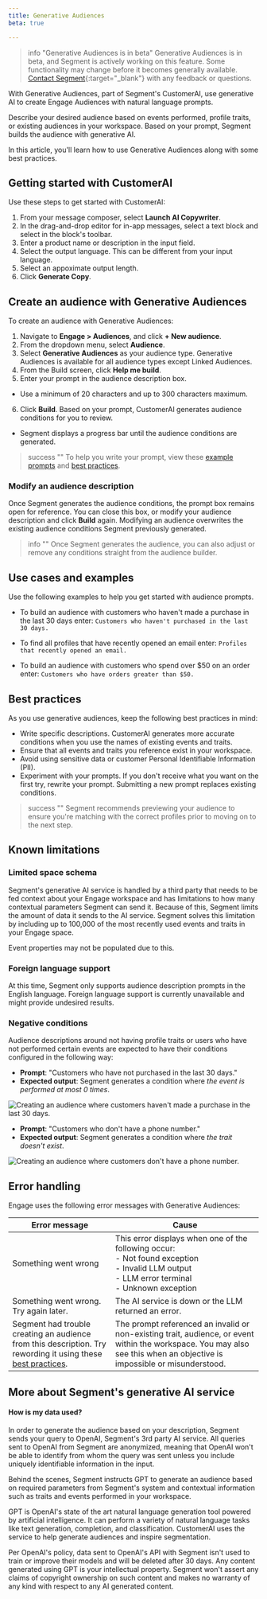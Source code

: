 ```yaml
---
title: Generative Audiences
beta: true

---
```


> info "Generative Audiences is in beta"
> Generative Audiences is in beta, and Segment is actively working on this feature. Some functionality may change before it becomes generally available. [Contact Segment](https://segment.com/help/contact/){:target="_blank"} with any feedback or questions.

With Generative Audiences, part of Segment's CustomerAI, use generative AI to create Engage Audiences with natural language prompts. 

Describe your desired audience based on events performed, profile traits, or existing audiences in your workspace. Based on your prompt, Segment builds the audience with generative AI.

In this article, you'll learn how to use Generative Audiences along with some best practices.


## Getting started with CustomerAI 
Use these steps to get started with CustomerAI:
<!-- ask for a demo of this process -->
1. From your message composer, select **Launch AI Copywriter**.
2. In the drag-and-drop editor for in-app messages, select a text block and select in the block's toolbar.
3. Enter a product name or description in the input field.
4. Select the output language. This can be different from your input language.
5. Select an appoximate output length.
6. Click **Generate Copy**.

## Create an audience with Generative Audiences 

To create an audience with Generative Audiences: 

1. Navigate to **Engage > Audiences**, and click **+ New audience**.
2. From the dropdown menu, select **Audience**.
3. Select **Generative Audiences** as your audience type. Generative Audiences is available for all audience types except Linked Audiences.
4. From the Build screen, click **Help me build**.
5. Enter your prompt in the audience description box. 
- Use a minimum of 20 characters and up to 300 characters maximum. 
6. Click **Build**. Based on your prompt, CustomerAI generates audience conditions for you to review. 
- Segment displays a progress bar until the audience conditions are generated.

> success ""
> To help you write your prompt, view these [example prompts](#use-cases-and-examples) and [best practices](#best-practices).

### Modify an audience description 

Once Segment generates the audience conditions, the prompt box remains open for reference. You can close this box, or modify your audience description and click **Build** again. Modifying an audience overwrites the existing audience conditions Segment previously generated. 

> info ""
> Once Segment generates the audience, you can also adjust or remove any conditions straight from the audience builder. 


## Use cases and examples

Use the following examples to help you get started with audience prompts.

- To build an audience with customers who haven't made a purchase in the last 30 days enter: `Customers who haven't purchased in the last 30 days.` 

- To find all profiles that have recently opened an email enter: `Profiles that recently opened an email.`

- To build an audience with customers who spend over $50 on an order enter: `Customers who have orders greater than $50.`


## Best practices

As you use generative audiences, keep the following best practices in mind:

- Write specific descriptions. CustomerAI generates more accurate conditions when you use the names of existing events and traits. 
- Ensure that all events and traits you reference exist in your workspace.
- Avoid using sensitive data or customer Personal Identifiable Information (PII).
- Experiment with your prompts. If you don't receive what you want on the first try, rewrite your prompt. Submitting a new prompt replaces existing conditions.

> success ""
> Segment recommends previewing your audience to ensure you're matching with the correct profiles prior to moving on to the next step.


## Known limitations

### Limited space schema 

Segment's generative AI service is handled by a third party that needs to be fed context about your Engage workspace and has limitations to how many contextual parameters Segment can send it. Because of this, Segment limits the amount of data it sends to the AI service. Segment solves this limitation by including up to 100,000 of the most recently used events and traits in your Engage space.

Event properties may not be populated due to this.

### Foreign language support

At this time, Segment only supports audience description prompts in the English language. Foreign language support is currently unavailable and might provide undesired results. 

### Negative conditions

Audience descriptions around not having profile traits or users who have not performed certain events are expected to have their conditions configured in the following way:

- **Prompt**: "Customers who have not purchased in the last 30 days."
- **Expected output**: Segment generates a condition where *the event is performed at most 0 times*.

![Creating an audience where customers haven't made a purchase in the last 30 days.](/docs/engage/images/No-purchases.png)

- **Prompt**: "Customers who don't have a phone number."
- **Expected output**: Segment generates a condition where *the trait doesn't exist*.

![Creating an audience where customers don't have a phone number.](/docs/engage/images/phone-doesn't-exist.png)


## Error handling

Engage uses the following error messages with Generative Audiences:

| Error message        | Cause                  |
|---------------------------|---------------------------------------|
| Something went wrong      | This error displays when one of the following occur: <br>  - Not found exception <br> - Invalid LLM output <br> - LLM error terminal <br> - Unknown exception                  |
| Something went wrong. Try again later. | The AI service is down or the LLM returned an error. |
| Segment had trouble creating an audience from this description. Try rewording it using these [best practices](#best-practices). | The prompt referenced an invalid or non-existing trait, audience, or event within the workspace. You may also see this when an objective is impossible or misunderstood. |


## More about Segment's generative AI service

#### How is my data used?

In order to generate the audience based on your description, Segment sends your query to OpenAI, Segment's 3rd party AI service. All queries sent to OpenAI from Segment are anonymized, meaning that OpenAI won't be able to identify from whom the query was sent unless you include uniquely identifiable information in the input.

Behind the scenes, Segment instructs GPT to generate an audience based on required parameters from Segment's system and contextual information such as traits and events performed in your workspace.

GPT is OpenAI's state of the art natural language generation tool powered by artificial intelligence. It can perform a variety of natural language tasks like text generation, completion, and classification. CustomerAI uses the service to help generate audiences and inspire segmentation.

Per OpenAI's policy, data sent to OpenAI's API with Segment isn't used to train or improve their models and will be deleted after 30 days. Any content generated using GPT is your intellectual property. Segment won't assert any claims of copyright ownership on such content and makes no warranty of any kind with respect to any AI generated content.